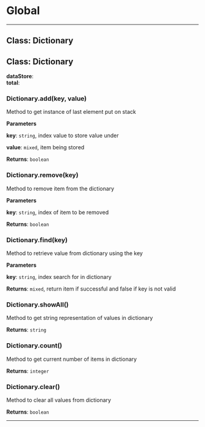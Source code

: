 # Global





* * *

## Class: Dictionary



## Class: Dictionary


**dataStore**:  
**total**:  
### Dictionary.add(key, value) 

Method to get instance of last element put on stack

**Parameters**

**key**: `string`, index value to store value under

**value**: `mixed`, item being stored

**Returns**: `boolean`

### Dictionary.remove(key) 

Method to remove item from the dictionary

**Parameters**

**key**: `string`, index of item to be removed

**Returns**: `boolean`

### Dictionary.find(key) 

Method to retrieve value from dictionary using the key

**Parameters**

**key**: `string`, index search for in dictionary

**Returns**: `mixed`, return item if successful and false if key is not valid

### Dictionary.showAll() 

Method to get string representation of values
in dictionary

**Returns**: `string`

### Dictionary.count() 

Method to get current number of items in dictionary

**Returns**: `integer`

### Dictionary.clear() 

Method to clear all values from dictionary

**Returns**: `boolean`



* * *










